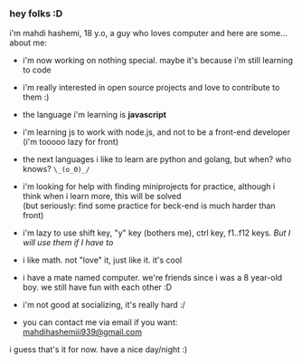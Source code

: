 ### hey folks :D

i'm mahdi hashemi, 18 y.o, a guy who loves computer and here are some... about me:

- i'm now working on nothing special. maybe it's because i'm still learning to code

- i'm really interested in open source projects and love to contribute to them :)

- the language i'm learning is **javascript**

- i'm learning js to work with node.js, and not to be a front-end developer (i'm tooooo lazy for front)

- the next languages i like to learn are python and golang, but when? who knows? `\_(o_0)_/`

- i'm looking for help with finding miniprojects for practice, although i think when i learn more, this will be solved  
(but seriously: find some practice for beck-end is much harder than front)

- i'm lazy to use shift key, "y" key (bothers me), ctrl key, f1..f12 keys. *But I will use them if I have to*

- i like math. not "love" it, just like it. it's cool

- i have a mate named computer. we're friends since i was a 8 year-old boy. we still have fun with each other :D

- i'm not good at socializing, it's really hard :/

- you can contact me via email if you want: mahdihashemiii939@gmail.com

i guess that's it for now. have a nice day/night :)
